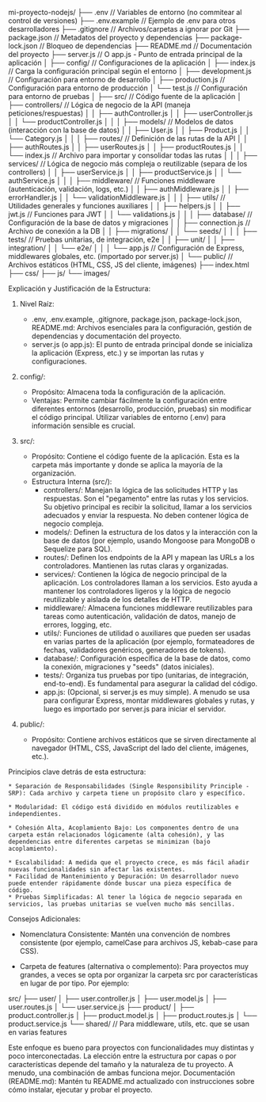 mi-proyecto-nodejs/
├── .env                  // Variables de entorno (no commitear al control de versiones)
├── .env.example          // Ejemplo de .env para otros desarrolladores
├── .gitignore            // Archivos/carpetas a ignorar por Git
├── package.json          // Metadatos del proyecto y dependencias
├── package-lock.json     // Bloqueo de dependencias
├── README.md             // Documentación del proyecto
├── server.js             // O app.js - Punto de entrada principal de la aplicación
│
├── config/               // Configuraciones de la aplicación
│   ├── index.js          // Carga la configuración principal según el entorno
│   ├── development.js    // Configuración para entorno de desarrollo
│   ├── production.js     // Configuración para entorno de producción
│   └── test.js           // Configuración para entorno de pruebas
│
├── src/                  // Código fuente de la aplicación
│   ├── controllers/      // Lógica de negocio de la API (maneja peticiones/respuestas)
│   │   ├── authController.js
│   │   ├── userController.js
│   │   └── productController.js
│   │
│   ├── models/           // Modelos de datos (interacción con la base de datos)
│   │   ├── User.js
│   │   ├── Product.js
│   │   └── Category.js
│   │
│   ├── routes/           // Definición de las rutas de la API
│   │   ├── authRoutes.js
│   │   ├── userRoutes.js
│   │   ├── productRoutes.js
│   │   └── index.js      // Archivo para importar y consolidar todas las rutas
│   │
│   ├── services/         // Lógica de negocio más compleja o reutilizable (separa de los controllers)
│   │   ├── userService.js
│   │   ├── productService.js
│   │   └── authService.js
│   │
│   ├── middleware/       // Funciones middleware (autenticación, validación, logs, etc.)
│   │   ├── authMiddleware.js
│   │   ├── errorHandler.js
│   │   └── validationMiddleware.js
│   │
│   ├── utils/            // Utilidades generales y funciones auxiliares
│   │   ├── helpers.js
│   │   ├── jwt.js        // Funciones para JWT
│   │   └── validations.js
│   │
│   ├── database/         // Configuración de la base de datos y migraciones
│   │   ├── connection.js // Archivo de conexión a la DB
│   │   ├── migrations/
│   │   └── seeds/
│   │
│   ├── tests/            // Pruebas unitarias, de integración, e2e
│   │   ├── unit/
│   │   ├── integration/
│   │   └── e2e/
│   │
│   └── app.js            // Configuración de Express, middlewares globales, etc. (importado por server.js)
│
└── public/               // Archivos estáticos (HTML, CSS, JS del cliente, imágenes)
    ├── index.html
    ├── css/
    ├── js/
    └── images/

Explicación y Justificación de la Estructura:

1. Nivel Raíz:

    * .env, .env.example, .gitignore, package.json, package-lock.json, README.md: Archivos esenciales para la configuración, gestión de dependencias y documentación del proyecto.
    * server.js (o app.js): El punto de entrada principal donde se inicializa la aplicación (Express, etc.) y se importan las rutas y configuraciones.

2. config/:

    * Propósito: Almacena toda la configuración de la aplicación.
    * Ventajas: Permite cambiar fácilmente la configuración entre diferentes entornos (desarrollo, producción, pruebas) sin modificar el código principal. Utilizar variables de entorno (.env) para información sensible es crucial.

3. src/:

    * Propósito: Contiene el código fuente de la aplicación. Esta es la carpeta más importante y donde se aplica la mayoría de la organización.
    * Estructura Interna (src/):
        * controllers/: Manejan la lógica de las solicitudes HTTP y las respuestas. Son el "pegamento" entre las rutas y los servicios. Su objetivo principal es recibir la solicitud, llamar a los servicios adecuados y enviar la respuesta. No deben contener lógica de negocio compleja.
        * models/: Definen la estructura de los datos y la interacción con la base de datos (por ejemplo, usando Mongoose para MongoDB o Sequelize para SQL).
        * routes/: Definen los endpoints de la API y mapean las URLs a los controladores. Mantienen las rutas claras y organizadas.
        * services/: Contienen la lógica de negocio principal de la aplicación. Los controladores llaman a los servicios. Esto ayuda a mantener los controladores ligeros y la lógica de negocio reutilizable y aislada de los detalles de HTTP.
        * middleware/: Almacena funciones middleware reutilizables para tareas como autenticación, validación de datos, manejo de errores, logging, etc.
        * utils/: Funciones de utilidad o auxiliares que pueden ser usadas en varias partes de la aplicación (por ejemplo, formateadores de fechas, validadores genéricos, generadores de tokens).
        * database/: Configuración específica de la base de datos, como la conexión, migraciones y "seeds" (datos iniciales).
        * tests/: Organiza tus pruebas por tipo (unitarias, de integración, end-to-end). Es fundamental para asegurar la calidad del código.
        * app.js: (Opcional, si server.js es muy simple). A menudo se usa para configurar Express, montar middlewares globales y rutas, y luego es importado por server.js para iniciar el servidor.

4. public/:

    * Propósito: Contiene archivos estáticos que se sirven directamente al navegador (HTML, CSS, JavaScript del lado del cliente, imágenes, etc.).

Principios clave detrás de esta estructura:

    * Separación de Responsabilidades (Single Responsibility Principle - SRP): Cada archivo y carpeta tiene un propósito claro y específico.

    * Modularidad: El código está dividido en módulos reutilizables e independientes.

    * Cohesión Alta, Acoplamiento Bajo: Los componentes dentro de una carpeta están relacionados lógicamente (alta cohesión), y las dependencias entre diferentes carpetas se minimizan (bajo acoplamiento).

    * Escalabilidad: A medida que el proyecto crece, es más fácil añadir nuevas funcionalidades sin afectar las existentes.
    * Facilidad de Mantenimiento y Depuración: Un desarrollador nuevo puede entender rápidamente dónde buscar una pieza específica de código.
    * Pruebas Simplificadas: Al tener la lógica de negocio separada en servicios, las pruebas unitarias se vuelven mucho más sencillas.

Consejos Adicionales:

* Nomenclatura Consistente: Mantén una convención de nombres consistente (por ejemplo, camelCase para archivos JS, kebab-case para CSS).

* Carpeta de features (alternativa o complemento): Para proyectos muy grandes, a veces se opta por organizar la carpeta src por características en lugar de por tipo. Por ejemplo:

src/
├── user/
│   ├── user.controller.js
│   ├── user.model.js
│   ├── user.routes.js
│   └── user.service.js
├── product/
│   ├── product.controller.js
│   ├── product.model.js
│   ├── product.routes.js
│   └── product.service.js
└── shared/ // Para middleware, utils, etc. que se usan en varias features

Este enfoque es bueno para proyectos con funcionalidades muy distintas y poco interconectadas. La elección entre la estructura por capas o por características depende del tamaño y la naturaleza de tu proyecto. A menudo, una combinación de ambas funciona mejor.
Documentación (README.md): Mantén tu README.md actualizado con instrucciones sobre cómo instalar, ejecutar y probar el proyecto.